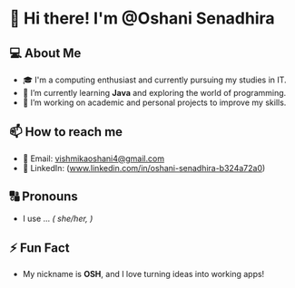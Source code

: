 # 👋 Hi there! I'm @Oshani Senadhira

## 💻 About Me
- 🎓 I'm a computing enthusiast and currently pursuing my studies in IT.
- 🌱 I’m currently learning **Java** and exploring the world of programming.
- 🔭 I’m working on academic and personal projects to improve my skills.

## 📫 How to reach me
- 📧 Email: vishmikaoshani4@gmail.com 
- 💼 LinkedIn: (www.linkedin.com/in/oshani-senadhira-b324a72a0)



## 🔠 Pronouns
- I use ... *( she/her, )*

## ⚡ Fun Fact
- My nickname is **OSH**, and I love turning ideas into working apps!
